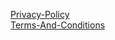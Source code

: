 [Privacy-Policy](https://malkovdmytro01.github.io/coolvideoplayer/Privacy-Policy)  
[Terms-And-Conditions](https://malkovdmytro01.github.io/coolvideoplayer/Terms-And-Conditions)  
